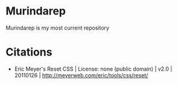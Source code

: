 # Murindarep
Murindarep is my most current repository

# Citations
* Eric Meyer's Reset CSS | License: none (public domain) | v2.0 | 20110126 | http://meyerweb.com/eric/tools/css/reset/